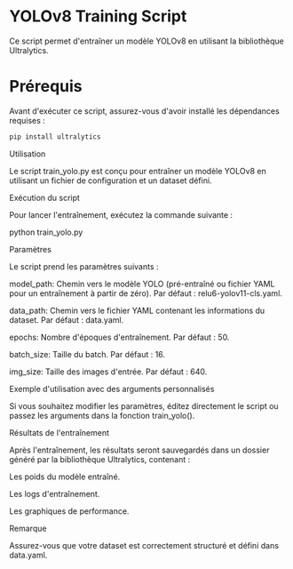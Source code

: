 #  YOLOv8 Training Script

Ce script permet d'entraîner un modèle YOLOv8 en utilisant la bibliothèque Ultralytics.

#  **Prérequis**

Avant d'exécuter ce script, assurez-vous d'avoir installé les dépendances requises :

```bash
pip install ultralytics
```

Utilisation

Le script train_yolo.py est conçu pour entraîner un modèle YOLOv8 en utilisant un fichier de configuration et un dataset défini.

Exécution du script

Pour lancer l'entraînement, exécutez la commande suivante :

python train_yolo.py

Paramètres

Le script prend les paramètres suivants :

model_path: Chemin vers le modèle YOLO (pré-entraîné ou fichier YAML pour un entraînement à partir de zéro). Par défaut : relu6-yolov11-cls.yaml.

data_path: Chemin vers le fichier YAML contenant les informations du dataset. Par défaut : data.yaml.

epochs: Nombre d'époques d'entraînement. Par défaut : 50.

batch_size: Taille du batch. Par défaut : 16.

img_size: Taille des images d'entrée. Par défaut : 640.

Exemple d'utilisation avec des arguments personnalisés

Si vous souhaitez modifier les paramètres, éditez directement le script ou passez les arguments dans la fonction train_yolo().

Résultats de l'entraînement

Après l'entraînement, les résultats seront sauvegardés dans un dossier généré par la bibliothèque Ultralytics, contenant :

Les poids du modèle entraîné.

Les logs d'entraînement.

Les graphiques de performance.

Remarque

Assurez-vous que votre dataset est correctement structuré et défini dans data.yaml.

